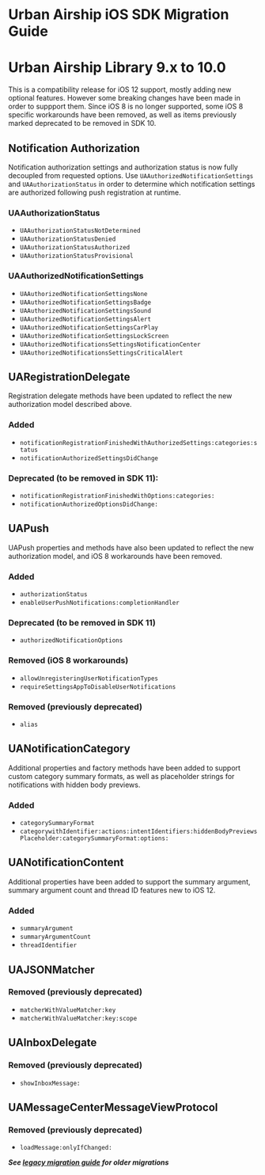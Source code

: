 # Urban Airship iOS SDK Migration Guide

# Urban Airship Library 9.x to 10.0

This is a compatibility release for iOS 12 support, mostly adding new optional features. However some breaking changes have been made
in order to suppport them. Since iOS 8 is no longer supported, some iOS 8 specific workarounds have been removed, as well as items previously 
marked deprecated to be removed in SDK 10.

## Notification Authorization

Notification authorization settings and authorization status is now fully decoupled from requested options. Use `UAAuthorizedNotificationSettings` 
and `UAAuthorizationStatus` in order to determine which notification settings are authorized following push registration at runtime.

### UAAuthorizationStatus

* `UAAuthorizationStatusNotDetermined`
* `UAAuthorizationStatusDenied`
* `UAAuthorizationStatusAuthorized`
* `UAAuthorizationStatusProvisional`

### UAAuthorizedNotificationSettings

* `UAAuthorizedNotificationSettingsNone`
* `UAAuthorizedNotificationSettingsBadge`
* `UAAuthorizedNotificationSettingsSound`
* `UAAuthorizedNotificationSettingsAlert`
* `UAAuthorizedNotificationSettingsCarPlay`
* `UAAuthorizedNotificationSettingsLockScreen`
* `UAAuthorizedNotificationsSettingsNotificationCenter`
* `UAAuthorizedNotificationsSettingsCriticalAlert`

## UARegistrationDelegate

Registration delegate methods have been updated to reflect the new authorization model described above.

### Added

* `notificationRegistrationFinishedWithAuthorizedSettings:categories:status`
* `notificationAuthorizedSettingsDidChange`

### Deprecated (to be removed in SDK 11):

* `notificationRegistrationFinishedWithOptions:categories:`
* `notificationAuthorizedOptionsDidChange:`

## UAPush

UAPush properties and methods have also been updated to reflect the new authorization model, and iOS 8
workarounds have been removed.

### Added

* `authorizationStatus`
* `enableUserPushNotifications:completionHandler`

### Deprecated (to be removed in SDK 11)

* `authorizedNotificationOptions`

### Removed (iOS 8 workarounds)

* `allowUnregisteringUserNotificationTypes`
* `requireSettingsAppToDisableUserNotifications`

### Removed (previously deprecated)

* `alias`

## UANotificationCategory

Additional properties and factory methods have been added to support custom category summary formats, as well as placeholder strings for 
notifications with hidden body previews.

### Added

* `categorySummaryFormat`
* `categorywithIdentifier:actions:intentIdentifiers:hiddenBodyPreviewsPlaceholder:categorySummaryFormat:options:`

## UANotificationContent

Additional properties have been added to support the summary argument, summary argument count and thread ID features new to iOS 12.

### Added

* `summaryArgument`
* `summaryArgumentCount`
* `threadIdentifier`

## UAJSONMatcher

### Removed (previously deprecated)

* `matcherWithValueMatcher:key`
* `matcherWithValueMatcher:key:scope`

## UAInboxDelegate

### Removed (previously deprecated)

* `showInboxMessage:`

## UAMessageCenterMessageViewProtocol

### Removed (previously deprecated)

* `loadMessage:onlyIfChanged:`

***See [legacy migration guide](Migration%20Guide%20(Legacy).md) for older migrations***
